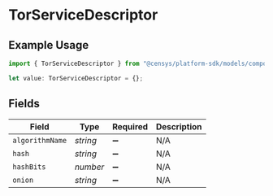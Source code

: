 # TorServiceDescriptor

## Example Usage

```typescript
import { TorServiceDescriptor } from "@censys/platform-sdk/models/components";

let value: TorServiceDescriptor = {};
```

## Fields

| Field              | Type               | Required           | Description        |
| ------------------ | ------------------ | ------------------ | ------------------ |
| `algorithmName`    | *string*           | :heavy_minus_sign: | N/A                |
| `hash`             | *string*           | :heavy_minus_sign: | N/A                |
| `hashBits`         | *number*           | :heavy_minus_sign: | N/A                |
| `onion`            | *string*           | :heavy_minus_sign: | N/A                |